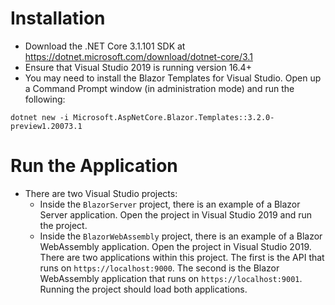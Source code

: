 # Installation

- Download the .NET Core 3.1.101 SDK at https://dotnet.microsoft.com/download/dotnet-core/3.1
- Ensure that Visual Studio 2019 is running version 16.4+
- You may need to install the Blazor Templates for Visual Studio. Open up a Command Prompt window (in administration mode) and run the following:

```
dotnet new -i Microsoft.AspNetCore.Blazor.Templates::3.2.0-preview1.20073.1
```

# Run the Application

- There are two Visual Studio projects:
  - Inside the `BlazorServer` project, there is an example of a Blazor Server application. Open the project in Visual Studio 2019 and run the project.
  - Inside the `BlazorWebAssembly` project, there is an example of a Blazor WebAssembly application. Open the project in Visual Studio 2019. There are two applications within this project. The first is the API that runs on `https://localhost:9000`. The second is the Blazor WebAssembly application that runs on `https://localhost:9001`. Running the project should load both applications.